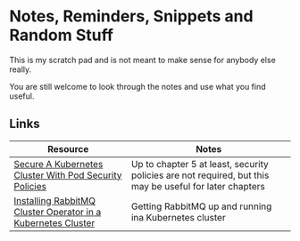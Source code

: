 # Notes, Reminders, Snippets and Random Stuff

This is my scratch pad and is not meant to make sense for anybody else really.

You are still welcome to look through the notes and use what you find useful.

## Links

| Resource | Notes |
|----------|-------|
| [Secure A Kubernetes Cluster With Pod Security Policies](https://docs.bitnami.com/tutorials/secure-kubernetes-cluster-psp/)  | Up to chapter 5 at least, security policies are not required, but this may be useful for later chapters |
| [Installing RabbitMQ Cluster Operator in a Kubernetes Cluster](https://www.rabbitmq.com/kubernetes/operator/install-operator.html) | Getting RabbitMQ up and running ina Kubernetes cluster |
